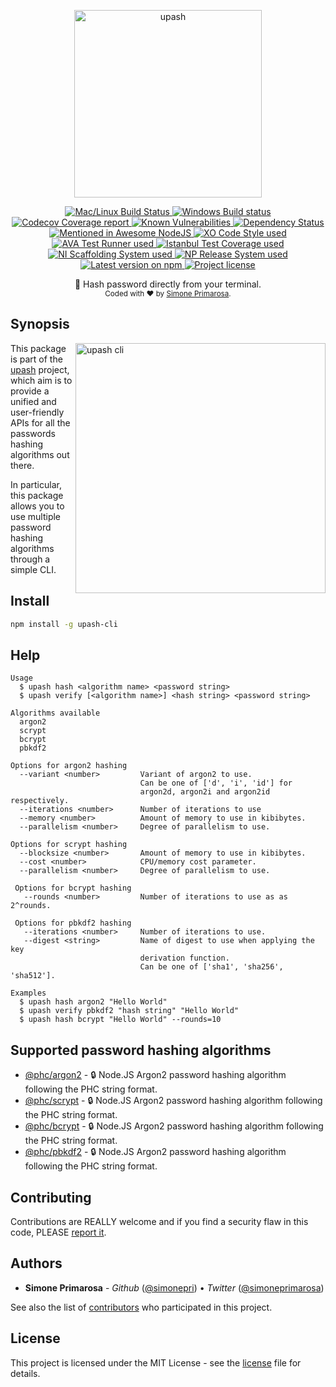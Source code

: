 <p align="center">
  <a href="https://github.com/simonepri/upash">
    <img src="https://github.com/simonepri/upash/raw/master/media/upash.png" alt="upash" width="300"/>
  </a>
</p>
<p align="center">
  <!-- CI - TravisCI -->
  <a href="https://travis-ci.com/simonepri/upash-cli">
    <img src="https://img.shields.io/travis/com/simonepri/upash-cli/master.svg?label=MacOS%20%26%20Linux" alt="Mac/Linux Build Status" />
  </a>
  <!-- CI - AppVeyor -->
  <a href="https://ci.appveyor.com/project/simonepri/upash-cli">
    <img src="https://img.shields.io/appveyor/ci/simonepri/upash-cli/master.svg?label=Windows" alt="Windows Build status" />
  </a>
  <!-- Coverage - Codecov -->
  <a href="https://codecov.io/gh/simonepri/upash-cli">
    <img src="https://img.shields.io/codecov/c/github/simonepri/upash-cli/master.svg" alt="Codecov Coverage report" />
  </a>
  <!-- DM - Snyk -->
  <a href="https://snyk.io/test/github/simonepri/upash-cli?targetFile=package.json">
    <img src="https://snyk.io/test/github/simonepri/upash-cli/badge.svg?targetFile=package.json" alt="Known Vulnerabilities" />
  </a>
  <!-- DM - David -->
  <a href="https://david-dm.org/simonepri/upash-cli">
    <img src="https://david-dm.org/simonepri/upash-cli/status.svg" alt="Dependency Status" />
  </a>

  <br/>

  <!-- Mentioned - Awesome NodeJS -->
  <a href="https://github.com/sindresorhus/awesome-nodejs#security">
    <img src="https://awesome.re/mentioned-badge.svg" alt="Mentioned in Awesome NodeJS" />
  </a>
  <!-- Code Style - XO-Prettier -->
  <a href="https://github.com/xojs/xo">
    <img src="https://img.shields.io/badge/code_style-XO+Prettier-5ed9c7.svg" alt="XO Code Style used" />
  </a>
  <!-- Test Runner - AVA -->
  <a href="https://github.com/avajs/ava">
    <img src="https://img.shields.io/badge/test_runner-AVA-fb3170.svg" alt="AVA Test Runner used" />
  </a>
  <!-- Test Coverage - Istanbul -->
  <a href="https://github.com/istanbuljs/nyc">
    <img src="https://img.shields.io/badge/test_coverage-NYC-fec606.svg" alt="Istanbul Test Coverage used" />
  </a>
  <!-- Init - ni -->
  <a href="https://github.com/simonepri/ni">
    <img src="https://img.shields.io/badge/initialized_with-ni-e74c3c.svg" alt="NI Scaffolding System used" />
  </a>
  <!-- Release - np -->
  <a href="https://github.com/sindresorhus/np">
    <img src="https://img.shields.io/badge/released_with-np-6c8784.svg" alt="NP Release System used" />
  </a>

  <br/>

  <!-- Version - npm -->
  <a href="https://www.npmjs.com/package/upash-cli">
    <img src="https://img.shields.io/npm/v/upash-cli.svg" alt="Latest version on npm" />
  </a>
  <!-- License - MIT -->
  <a href="https://github.com/simonepri/upash-cli/tree/master/license">
    <img src="https://img.shields.io/github/license/simonepri/upash-cli.svg" alt="Project license" />
  </a>
</p>
<p align="center">
  🌌 Hash password directly from your terminal.

  <br/>

  <sub>
    Coded with ❤️ by <a href="#authors">Simone Primarosa</a>.
  </sub>
</p>

## Synopsis
<img src="https://github.com/simonepri/upash/raw/master/media/cli.gif" alt="upash cli" width="400" align="right"/>

This package is part of the [upash][home] project,
which aim is to provide a unified and user-friendly APIs for all the passwords
hashing algorithms out there.  

In particular, this package allows you to use multiple password hashing
algorithms through a simple CLI.

## Install
```bash
npm install -g upash-cli
```

## Help
```
Usage
  $ upash hash <algorithm name> <password string>
  $ upash verify [<algorithm name>] <hash string> <password string>

Algorithms available
  argon2
  scrypt
  bcrypt
  pbkdf2

Options for argon2 hashing
  --variant <number>         Variant of argon2 to use.
                             Can be one of ['d', 'i', 'id'] for
                             argon2d, argon2i and argon2id respectively.
  --iterations <number>      Number of iterations to use
  --memory <number>          Amount of memory to use in kibibytes.
  --parallelism <number>     Degree of parallelism to use.

Options for scrypt hashing
  --blocksize <number>       Amount of memory to use in kibibytes.
  --cost <number>            CPU/memory cost parameter.
  --parallelism <number>     Degree of parallelism to use.

 Options for bcrypt hashing
   --rounds <number>         Number of iterations to use as as 2^rounds.

 Options for pbkdf2 hashing
   --iterations <number>     Number of iterations to use.
   --digest <string>         Name of digest to use when applying the key
                             derivation function.
                             Can be one of ['sha1', 'sha256', 'sha512'].

Examples
  $ upash hash argon2 "Hello World"
  $ upash verify pbkdf2 "hash string" "Hello World"
  $ upash hash bcrypt "Hello World" --rounds=10
```

## Supported password hashing algorithms
- [@phc/argon2][argon2] -
🔒 Node.JS Argon2 password hashing algorithm following the PHC string format.
- [@phc/scrypt][scrypt] -
🔒 Node.JS Argon2 password hashing algorithm following the PHC string format.
- [@phc/bcrypt][bcrypt] -
🔒 Node.JS Argon2 password hashing algorithm following the PHC string format.
- [@phc/pbkdf2][pbkdf2] -
🔒 Node.JS Argon2 password hashing algorithm following the PHC string format.

## Contributing
Contributions are REALLY welcome and if you find a security flaw in this code,
PLEASE [report it][new issue].  

## Authors
- **Simone Primarosa** - *Github* ([@simonepri][github:simonepri]) • *Twitter* ([@simoneprimarosa][twitter:simoneprimarosa])

See also the list of [contributors][contributors] who participated in this project.

## License
This project is licensed under the MIT License - see the [license][license] file for details.

<!-- Links -->
[home]: https://github.com/simonepri/upash

[start]: https://github.com/simonepri/upash-cli#start-of-content
[new issue]: https://github.com/simonepri/upash-cli/issues/new
[contributors]: https://github.com/simonepri/upash-cli/contributors

[license]: https://github.com/simonepri/upash-cli/tree/master/license

[argon2]: https://github.com/simonepri/phc-argon2
[scrypt]: https://github.com/simonepri/phc-scrypt
[bcrypt]: https://github.com/simonepri/phc-bcrypt
[pbkdf2]: https://github.com/simonepri/phc-pbkdf2

[github:simonepri]: https://github.com/simonepri
[twitter:simoneprimarosa]: http://twitter.com/intent/user?screen_name=simoneprimarosa
